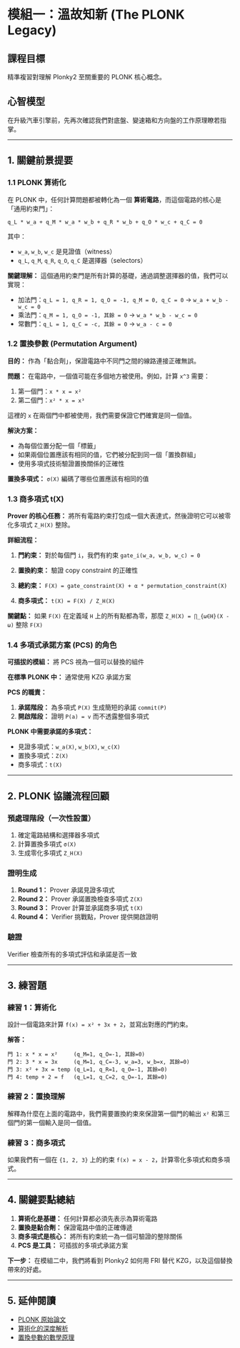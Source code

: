 # 模組一：溫故知新 (The PLONK Legacy)

## 課程目標
精準複習對理解 Plonky2 至關重要的 PLONK 核心概念。

## 心智模型
在升級汽車引擎前，先再次確認我們對底盤、變速箱和方向盤的工作原理瞭若指掌。

---

## 1. 關鍵前景提要

### 1.1 PLONK 算術化

在 PLONK 中，任何計算問題都被轉化為一個 **算術電路**，而這個電路的核心是「通用約束門」：

```
q_L * w_a + q_M * w_a * w_b + q_R * w_b + q_O * w_c + q_C = 0
```

其中：
- `w_a`, `w_b`, `w_c` 是見證值（witness）
- `q_L`, `q_M`, `q_R`, `q_O`, `q_C` 是選擇器（selectors）

**關鍵理解：** 這個通用約束門是所有計算的基礎，通過調整選擇器的值，我們可以實現：
- 加法門：`q_L = 1, q_R = 1, q_O = -1, q_M = 0, q_C = 0` → `w_a + w_b - w_c = 0`
- 乘法門：`q_M = 1, q_O = -1, 其餘 = 0` → `w_a * w_b - w_c = 0`
- 常數門：`q_L = 1, q_C = -c, 其餘 = 0` → `w_a - c = 0`

### 1.2 置換參數 (Permutation Argument)

**目的：** 作為「黏合劑」，保證電路中不同門之間的線路連接正確無誤。

**問題：** 在電路中，一個值可能在多個地方被使用。例如，計算 `x^3` 需要：
1. 第一個門：`x * x = x²`
2. 第二個門：`x² * x = x³`

這裡的 `x` 在兩個門中都被使用，我們需要保證它們確實是同一個值。

**解決方案：** 
- 為每個位置分配一個「標籤」
- 如果兩個位置應該有相同的值，它們被分配到同一個「置換群組」
- 使用多項式技術驗證置換關係的正確性

**置換多項式：** `σ(X)` 編碼了哪些位置應該有相同的值

### 1.3 商多項式 t(X)

**Prover 的核心任務：** 將所有電路約束打包成一個大表達式，然後證明它可以被零化多項式 `Z_H(X)` 整除。

**詳細流程：**

1. **門約束：** 對於每個門 `i`，我們有約束 `gate_i(w_a, w_b, w_c) = 0`

2. **置換約束：** 驗證 copy constraint 的正確性

3. **總約束：** `F(X) = gate_constraint(X) + α * permutation_constraint(X)`

4. **商多項式：** `t(X) = F(X) / Z_H(X)`

**關鍵點：** 如果 `F(X)` 在定義域 `H` 上的所有點都為零，那麼 `Z_H(X) = ∏_{ω∈H}(X - ω)` 整除 `F(X)`

### 1.4 多項式承諾方案 (PCS) 的角色

**可插拔的模組：** 將 PCS 視為一個可以替換的組件

**在標準 PLONK 中：** 通常使用 KZG 承諾方案

**PCS 的職責：**
1. **承諾階段：** 為多項式 `P(X)` 生成簡短的承諾 `commit(P)`
2. **開啟階段：** 證明 `P(a) = v` 而不透露整個多項式

**PLONK 中需要承諾的多項式：**
- 見證多項式：`w_a(X)`, `w_b(X)`, `w_c(X)`
- 置換多項式：`Z(X)`
- 商多項式：`t(X)`

---

## 2. PLONK 協議流程回顧

### 預處理階段（一次性設置）
1. 確定電路結構和選擇器多項式
2. 計算置換多項式 `σ(X)`
3. 生成零化多項式 `Z_H(X)`

### 證明生成
1. **Round 1：** Prover 承諾見證多項式
2. **Round 2：** Prover 承諾置換檢查多項式 `Z(X)`
3. **Round 3：** Prover 計算並承諾商多項式 `t(X)`
4. **Round 4：** Verifier 挑戰點，Prover 提供開啟證明

### 驗證
Verifier 檢查所有的多項式評估和承諾是否一致

---

## 3. 練習題

### 練習 1：算術化
設計一個電路來計算 `f(x) = x² + 3x + 2`，並寫出對應的門約束。

**解答：**
```
門 1: x * x = x²     (q_M=1, q_O=-1, 其餘=0)
門 2: 3 * x = 3x     (q_M=1, q_C=-3, w_a=3, w_b=x, 其餘=0)  
門 3: x² + 3x = temp (q_L=1, q_R=1, q_O=-1, 其餘=0)
門 4: temp + 2 = f   (q_L=1, q_C=2, q_O=-1, 其餘=0)
```

### 練習 2：置換理解
解釋為什麼在上面的電路中，我們需要置換約束來保證第一個門的輸出 `x²` 和第三個門的第一個輸入是同一個值。

### 練習 3：商多項式
如果我們有一個在 `{1, 2, 3}` 上的約束 `f(x) = x - 2`，計算零化多項式和商多項式。

---

## 4. 關鍵要點總結

1. **算術化是基礎：** 任何計算都必須先表示為算術電路
2. **置換是黏合劑：** 保證電路中值的正確傳遞
3. **商多項式是核心：** 將所有約束統一為一個可驗證的整除關係
4. **PCS 是工具：** 可插拔的多項式承諾方案

**下一步：** 在模組二中，我們將看到 Plonky2 如何用 FRI 替代 KZG，以及這個替換帶來的好處。

---

## 5. 延伸閱讀

- [PLONK 原始論文](https://eprint.iacr.org/2019/953)
- [算術化的深度解析](https://zkproof.org/2020/08/12/information-theoretic-proof-systems/)
- [置換參數的數學原理](https://hackmd.io/@yuhan/plonky2_permutation_argument)